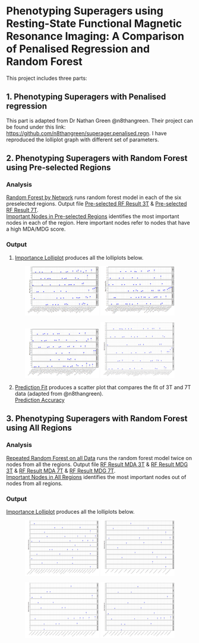 # Phenotyping Superagers using Resting-State Functional Magnetic Resonance Imaging: A Comparison of Penalised Regression and Random Forest

This project includes three parts:
## 1. Phenotyping Superagers with Penalised regression
This part is adapted from Dr Nathan Green @n8thangreen. Their project can be found under this link: https://github.com/n8thangreen/superager.penalised.regn.
I have reproduced the lolliplot graph with different set of parameters.
## 2. Phenotyping Superagers with Random Forest using Pre-selected Regions
### Analysis
[Random Forest by Network](scripts/randomforest_network.R) runs random forest model in each of the six preselected regions. Output file [Pre-selected RF Result 3T](data/randomforest_network_3T.RDS) & [Pre-selected RF Result 7T](data/randomforest_network_7T.RDS). <br>
[Important Nodes in Pre-selected Regions](scripts/rf_imp_network.R) identifies the most important nodes in each of the region. Here important nodes refer to nodes that have a high MDA/MDG score. 


### Output
1. [Importance Lolliplot](scripts/imp_lolliplot.R) produces all the lolliplots below. <br>

<p align="middle">
  <img src="output/mda_lolliplot_3T_merged_network.png" width="200" />
  <img src="output/mdg_lolliplot_3T_merged_network.png" width="200" />
</p>

<p align="middle">
  <img src="output/mda_lolliplot_7T_merged_network.png" width="200" />
  <img src="output/mdg_lolliplot_7T_merged_network.png" width="200" />
</p>


2. [Prediction Fit](scripts/output_rf_stats_plot.R) produces a scatter plot that compares the fit of 3T and 7T data (adapted from @n8thangreen).  <br>
[Prediction Accuracy](output/rf_scatterplot_3T_7T.pdf)
## 3. Phenotyping Superagers with Random Forest using All Regions
### Analysis
[Repeated Random Forest on all Data](scripts/randomforest_includeall.R) runs the random forest model twice on nodes from all the regions. Output file [RF Result MDA 3T](data/rf_res_3T_includemda.RDS) & [RF Result MDG 3T](data/rf_res_3T_includemdg.RDS) & [RF Result MDA 7T](data/rf_res_7T_includemda.RDS) & [RF Result MDG 7T](data/rf_res_7T_includemdg.RDS).<br>
[Important Nodes in All Regions](scripts/supraimp_nodes_final.R) identifies the most important nodes out of nodes from all regions. 
### Output
[Importance Lolliplot](scripts/imp_lolliplot.R) produces all the lolliplots below. <br>

<p align="middle">
  <img src="output/mda_lolliplot_3T_merged_final.png" width="200" />
  <img src="output/mdg_lolliplot_3T_merged_final.png" width="200" />
</p>

<p align="middle">
  <img src="output/mda_lolliplot_7T_merged_final.png" width="200" />
  <img src="output/mdg_lolliplot_7T_merged_final.png" width="200" />
</p>




